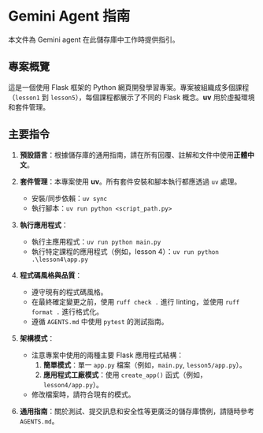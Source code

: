 # Gemini Agent 指南

本文件為 Gemini agent 在此儲存庫中工作時提供指引。

## 專案概覽

這是一個使用 Flask 框架的 Python 網頁開發學習專案。專案被組織成多個課程（`lesson1` 到 `lesson5`），每個課程都展示了不同的 Flask 概念。**uv** 用於虛擬環境和套件管理。

## 主要指令

1.  **預設語言**：根據儲存庫的通用指南，請在所有回覆、註解和文件中使用**正體中文**。

2.  **套件管理**：本專案使用 **uv**。所有套件安裝和腳本執行都應透過 `uv` 處理。
    - 安裝/同步依賴：`uv sync`
    - 執行腳本：`uv run python <script_path.py>`

3.  **執行應用程式**：
    - 執行主應用程式：`uv run python main.py`
    - 執行特定課程的應用程式（例如，lesson 4）：`uv run python .\lesson4\app.py`

4.  **程式碼風格與品質**：
    - 遵守現有的程式碼風格。
    - 在最終確定變更之前，使用 `ruff check .` 進行 linting，並使用 `ruff format .` 進行格式化。
    - 遵循 `AGENTS.md` 中使用 `pytest` 的測試指南。

5.  **架構模式**：
    - 注意專案中使用的兩種主要 Flask 應用程式結構：
        1.  **簡單模式**：單一 `app.py` 檔案（例如，`main.py`, `lesson5/app.py`）。
        2.  **應用程式工廠模式**：使用 `create_app()` 函式（例如，`lesson4/app.py`）。
    - 修改檔案時，請符合現有的模式。

6.  **通用指南**：關於測試、提交訊息和安全性等更廣泛的儲存庫慣例，請隨時參考 `AGENTS.md`。
